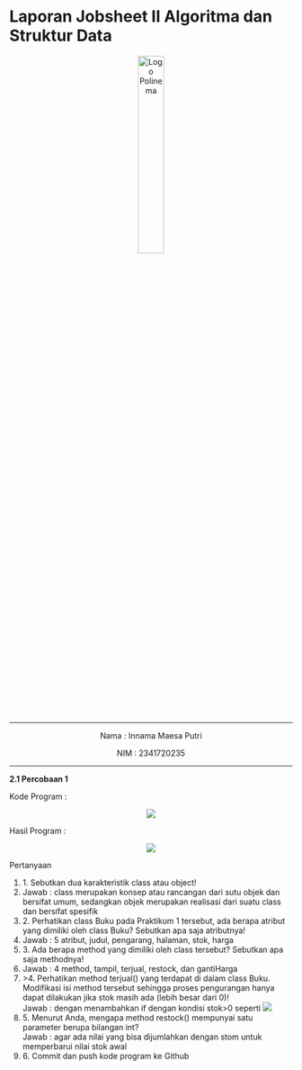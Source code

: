 # Laporan Jobsheet II Algoritma dan Struktur Data
<p align="center">
   <img src="https://static.wikia.nocookie.net/logopedia/images/8/8a/Politeknik_Negeri_Malang.png/revision/latest?cb=20190922202558 " alt="Logo Polinema" width="30%"> 
</p>
<hr>
<p align="center">Nama : Innama Maesa Putri</p>
<p align="center">NIM : 2341720235</p>
<hr>
<b>2.1 Percobaan 1</b>
<p>Kode Program : </p>
<p align="center">
    <img src="https://drive.google.com/file/d/1Hk4d6QoDTy9JmmCK-0Q6rsFQWmei6r9J/view?usp=sharing">
</p>
<p>Hasil Program : </p>
<p align="center">
    <img src="gambar/hasil_percobaan1">
</p>
<p>Pertanyaan</p>
<ol>
<li>1. Sebutkan dua karakteristik class atau object!</li>
<li>Jawab : class merupakan konsep atau rancangan dari sutu objek dan bersifat umum, sedangkan objek merupakan realisasi dari suatu class dan bersifat spesifik</li>
<li>2. Perhatikan class Buku pada Praktikum 1 tersebut, ada berapa atribut yang dimiliki oleh class Buku? Sebutkan apa saja atributnya!</li>
<li>Jawab : 5 atribut, judul, pengarang, halaman, stok, harga</li>
<li>3. Ada berapa method yang dimiliki oleh class tersebut? Sebutkan apa saja methodnya!</li>
<li>Jawab : 4 method, tampil, terjual, restock, dan gantiHarga</li>
<li>>4. Perhatikan method terjual() yang terdapat di dalam class Buku. Modifikasi isi method tersebut sehingga proses pengurangan hanya dapat dilakukan jika stok masih ada (lebih besar dari 0)!</li>
Jawab : dengan menambahkan if dengan kondisi stok>0 seperti
<img src="gambar/modifikasi_no4_percobaan1">
<li>5. Menurut Anda, mengapa method restock() mempunyai satu parameter berupa bilangan int?</li>
Jawab : agar ada nilai yang bisa dijumlahkan dengan stom untuk memperbarui nilai stok awal
<li>6. Commit dan push kode program ke Github</li>
</ol>